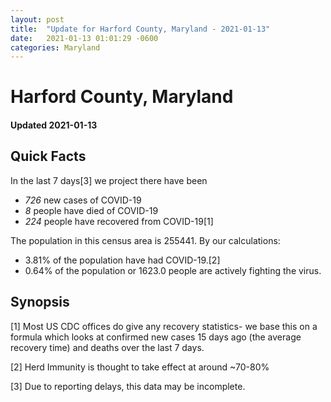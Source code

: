 ```yaml
---
layout: post
title:  "Update for Harford County, Maryland - 2021-01-13"
date:   2021-01-13 01:01:29 -0600
categories: Maryland
---
```


# Harford County, Maryland
#### Updated 2021-01-13

## Quick Facts

In the last 7 days[3] we project there have been
- *726* new cases of COVID-19
- *8* people have died of COVID-19
- *224* people have recovered from COVID-19[1]

The population in this census area is 255441. By our calculations:
- 3.81% of the population have had COVID-19.[2]
- 0.64% of the population or 1623.0 people are actively fighting the virus.

## Synopsis




[1] Most US CDC offices do give any recovery statistics- we base this on a formula which looks at confirmed new cases
15 days ago (the average recovery time) and deaths over the last 7 days.

[2] Herd Immunity is thought to take effect at around ~70-80%

[3] Due to reporting delays, this data may be incomplete.
 
    